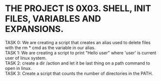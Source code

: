# THE PROJECT IS 0X03. SHELL, INIT FILES, VARIABLES AND EXPANSIONS.  
TASK 0: We are creating a script that creates an alias used to delete files with the rm * cmd as the variable in our alias.  
TASK 1: We are creating a script to print "Hello user" where 'user' is current user of linux system.  
TASK 2: create a dir /action and let it be last thing on a path command to open in linux.  
TASK 3: Create a script that counts the number of directories in the PATH.    
